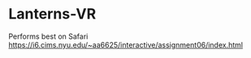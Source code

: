 # Lanterns-VR
Performs best on Safari
https://i6.cims.nyu.edu/~aa6625/interactive/assignment06/index.html
